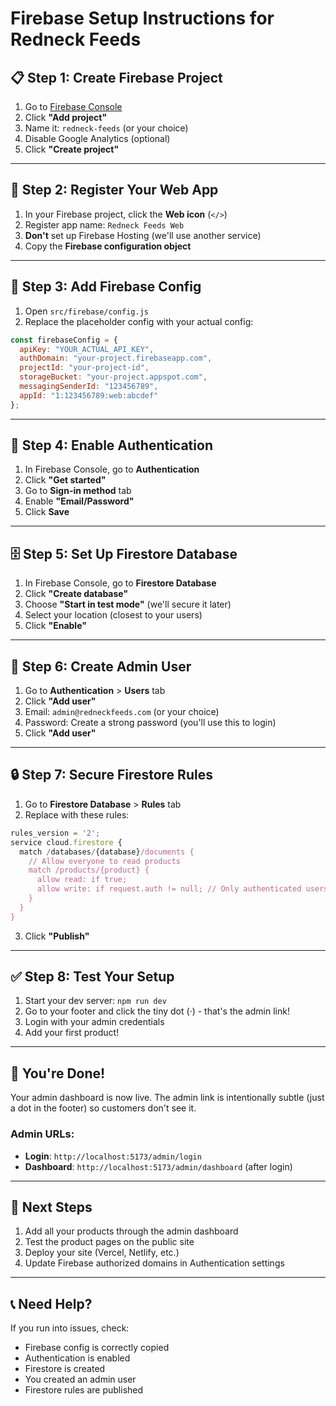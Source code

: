 # Firebase Setup Instructions for Redneck Feeds

## 📋 Step 1: Create Firebase Project

1. Go to [Firebase Console](https://console.firebase.google.com/)
2. Click **"Add project"**
3. Name it: `redneck-feeds` (or your choice)
4. Disable Google Analytics (optional)
5. Click **"Create project"**

---

## 🔧 Step 2: Register Your Web App

1. In your Firebase project, click the **Web icon** (`</>`)
2. Register app name: `Redneck Feeds Web`
3. **Don't** set up Firebase Hosting (we'll use another service)
4. Copy the **Firebase configuration object**

---

## 🔑 Step 3: Add Firebase Config

1. Open `src/firebase/config.js`
2. Replace the placeholder config with your actual config:

```javascript
const firebaseConfig = {
  apiKey: "YOUR_ACTUAL_API_KEY",
  authDomain: "your-project.firebaseapp.com",
  projectId: "your-project-id",
  storageBucket: "your-project.appspot.com",
  messagingSenderId: "123456789",
  appId: "1:123456789:web:abcdef"
};
```

---

## 🔐 Step 4: Enable Authentication

1. In Firebase Console, go to **Authentication**
2. Click **"Get started"**
3. Go to **Sign-in method** tab
4. Enable **"Email/Password"**
5. Click **Save**

---

## 🗄️ Step 5: Set Up Firestore Database

1. In Firebase Console, go to **Firestore Database**
2. Click **"Create database"**
3. Choose **"Start in test mode"** (we'll secure it later)
4. Select your location (closest to your users)
5. Click **"Enable"**

---

## 👤 Step 6: Create Admin User

1. Go to **Authentication** > **Users** tab
2. Click **"Add user"**
3. Email: `admin@redneckfeeds.com` (or your choice)
4. Password: Create a strong password (you'll use this to login)
5. Click **"Add user"**

---

## 🔒 Step 7: Secure Firestore Rules

1. Go to **Firestore Database** > **Rules** tab
2. Replace with these rules:

```javascript
rules_version = '2';
service cloud.firestore {
  match /databases/{database}/documents {
    // Allow everyone to read products
    match /products/{product} {
      allow read: if true;
      allow write: if request.auth != null; // Only authenticated users can write
    }
  }
}
```

3. Click **"Publish"**

---

## ✅ Step 8: Test Your Setup

1. Start your dev server: `npm run dev`
2. Go to your footer and click the tiny dot (·) - that's the admin link!
3. Login with your admin credentials
4. Add your first product!

---

## 🎉 You're Done!

Your admin dashboard is now live. The admin link is intentionally subtle (just a dot in the footer) so customers don't see it.

### Admin URLs:
- **Login**: `http://localhost:5173/admin/login`
- **Dashboard**: `http://localhost:5173/admin/dashboard` (after login)

---

## 🚀 Next Steps

1. Add all your products through the admin dashboard
2. Test the product pages on the public site
3. Deploy your site (Vercel, Netlify, etc.)
4. Update Firebase authorized domains in Authentication settings

---

## 📞 Need Help?

If you run into issues, check:
- Firebase config is correctly copied
- Authentication is enabled
- Firestore is created
- You created an admin user
- Firestore rules are published

